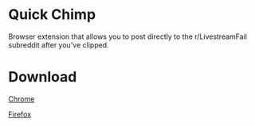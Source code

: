 # Quick Chimp
Browser extension that allows you to post directly to the r/LivestreamFail subreddit after you've clipped. 

# Download

[Chrome]()

[Firefox]()
